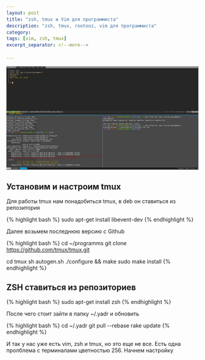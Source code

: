 ```yaml
---
layout: post
title: "zsh, tmux и Vim для программиста"
description: "zsh, tmux, rootooz, vim для программиста"
category: 
tags: [vim, zsh, tmux]
excerpt_separator: <!--more-->

---
```

![My helpful screenshot](/assets/images/zsh_vim_preview.png)
<!--more-->

## Установим и настроим tmux

Для работы tmux нам понадобиться tmux, в deb он ставиться из репозитория

{% highlight bash %}
sudo apt-get install libevent-dev
{% endhighlight %}

Далее возьмем последнюю версию с Github

{% highlight bash %}
cd ~/programms
git clone https://github.com/tmux/tmux.git

cd tmux
sh autogen.sh
./configure && make
sudo make install
{% endhighlight %}

## ZSH ставиться из репозиториев

{% highlight bash %}
sudo apt-get install zsh
{% endhighlight %}

После чего стоит зайти в папку ~/.yadr и обновить

{% highlight bash %}
cd ~/.yadr
git pull --rebase
rake update
{% endhighlight %}

И так у нас уже есть vim, zsh и tmux, но это еще не все. Есть одна пролблема с терминалами цветностью 256. Начнем настройку
